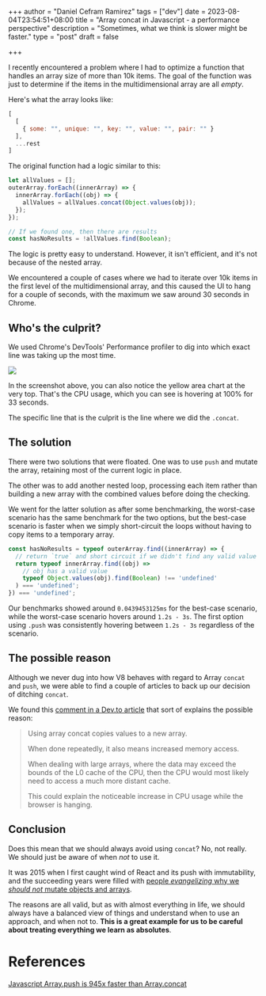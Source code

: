 +++
author = "Daniel Cefram Ramirez"
tags = ["dev"]
date = 2023-08-04T23:54:51+08:00
title = "Array concat in Javascript - a performance perspective"
description = "Sometimes, what we think is slower might be faster."
type = "post"
draft = false

+++

I recently encountered a problem where I had to optimize a function that handles an array size of more than 10k items. The goal of the function was just to determine if the items in the multidimensional array are all *empty*.

Here's what the array looks like:

```js
[
  [
    { some: "", unique: "", key: "", value: "", pair: "" }
  ],
  ...rest
]
```

The original function had a logic similar to this:

```js
let allValues = [];
outerArray.forEach((innerArray) => {
  innerArray.forEach((obj) => {
    allValues = allValues.concat(Object.values(obj));
  });
});

// If we found one, then there are results
const hasNoResults = !allValues.find(Boolean); 
```

The logic is pretty easy to understand. However, it isn't efficient, and it's not because of the nested array.

We encountered a couple of cases where we had to iterate over 10k items in the first level of the multidimensional array, and this caused the UI to hang for a couple of seconds, with the maximum we saw around 30 seconds in Chrome.

## Who's the culprit?

We used Chrome's DevTools' Performance profiler to dig into which exact line was taking up the most time.

![](https://storage.googleapis.com/rmrz-blog.appspot.com/perf-array-concat-devtools.png)

In the screenshot above, you can also notice the yellow area chart at the very top. That's the CPU usage, which you can see is hovering at 100% for 33 seconds.

The specific line that is the culprit is the line where we did the `.concat`.

## The solution

There were two solutions that were floated. One was to use `push` and mutate the array, retaining most of the current logic in place.

The other was to add another nested loop, processing each item rather than building a new array with the combined values before doing the checking.

We went for the latter solution as after some benchmarking, the worst-case scenario has the same benchmark for the two options, but the best-case scenario is faster when we simply short-circuit the loops without having to copy items to a temporary array.

```js
const hasNoResults = typeof outerArray.find((innerArray) => {
  // return `true` and short circuit if we didn't find any valid value
  return typeof innerArray.find((obj) =>
    // obj has a valid value
    typeof Object.values(obj).find(Boolean) !== 'undefined'
  ) === 'undefined';
}) === 'undefined';
```

Our benchmarks showed around `0.0439453125ms` for the best-case scenario, while the worst-case scenario hovers around `1.2s - 3s`. The first option using `.push` was consistently hovering between `1.2s - 3s` regardless of the scenario.

## The possible reason

Although we never dug into how V8 behaves with regard to Array `concat` and `push`, we were able to find a couple of articles to back up our decision of ditching `concat`.

We found this [comment in a Dev.to article](https://dev.to/uilicious/javascript-array-push-is-945x-faster-than-array-concat-1oki#comment-agaa) that sort of explains the possible reason:

> Using array concat copies values to a new array.
> 
> When done repeatedly, it also means increased memory access.
> 
> When dealing with large arrays, where the data may exceed the bounds of the L0 cache of the CPU, then the CPU would most likely need to access a much more distant cache.
> 
> This could explain the noticeable increase in CPU usage while the browser is hanging.

## Conclusion

Does this mean that we should always avoid using `concat`? No, not really. We should just be aware of when *not* to use it.

It was 2015 when I first caught wind of React and its push with immutability, and the succeeding years were filled with [people *evangelizing* why we *should not* mutate objects and arrays](https://alistapart.com/article/why-mutation-can-be-scary/).

The reasons are all valid, but as with almost everything in life, we should always have a balanced view of things and understand when to use an approach, and when not to. **This is a great example for us to be careful about treating everything we learn as absolutes**.

# References

[Javascript Array.push is 945x faster than Array.concat](https://dev.to/uilicious/javascript-array-push-is-945x-faster-than-array-concat-1oki)
